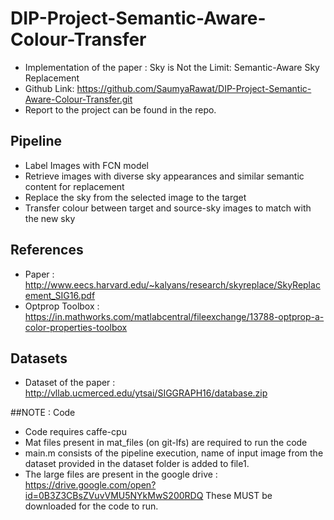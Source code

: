 # DIP-Project-Semantic-Aware-Colour-Transfer
* Implementation of the paper : Sky is Not the Limit: Semantic-Aware Sky Replacement
* Github Link: https://github.com/SaumyaRawat/DIP-Project-Semantic-Aware-Colour-Transfer.git
* Report to the project can be found in the repo. 

## Pipeline 
* Label Images with FCN model
* Retrieve images with diverse sky appearances and similar semantic content for replacement
* Replace the sky from the selected image to the target
* Transfer colour between target and source-sky images to match with the new sky

## References 
* Paper : http://www.eecs.harvard.edu/~kalyans/research/skyreplace/SkyReplacement_SIG16.pdf
* Optprop Toolbox : https://in.mathworks.com/matlabcentral/fileexchange/13788-optprop-a-color-properties-toolbox

## Datasets 
* Dataset of the paper : http://vllab.ucmerced.edu/ytsai/SIGGRAPH16/database.zip 

##NOTE : Code 
* Code requires caffe-cpu
* Mat files present in mat_files (on git-lfs) are required to run the code
* main.m consists of the pipeline execution, name of input image from the dataset provided in the dataset folder is added to file1. 
* The large files are present in the google drive : https://drive.google.com/open?id=0B3Z3CBsZVuvVMU5NYkMwS200RDQ
These MUST be downloaded for the code to run.
